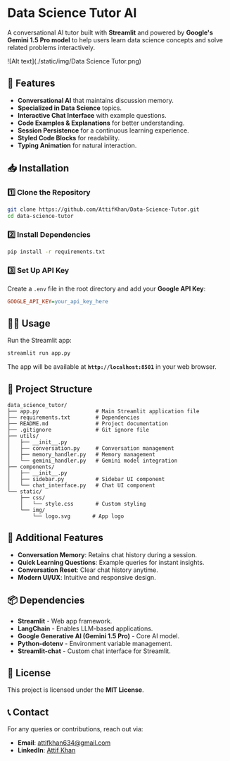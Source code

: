 # Data Science Tutor AI

A conversational AI tutor built with **Streamlit** and powered by **Google's Gemini 1.5 Pro model** to help users learn data science concepts and solve related problems interactively.

![Alt text](./static/img/Data Science Tutor.png)


## 🚀 Features

- **Conversational AI** that maintains discussion memory.
- **Specialized in Data Science** topics.
- **Interactive Chat Interface** with example questions.
- **Code Examples & Explanations** for better understanding.
- **Session Persistence** for a continuous learning experience.
- **Styled Code Blocks** for readability.
- **Typing Animation** for natural interaction.

## 📥 Installation

### 1️⃣ Clone the Repository
```bash
git clone https://github.com/AttifKhan/Data-Science-Tutor.git
cd data-science-tutor
```

### 2️⃣ Install Dependencies
```bash
pip install -r requirements.txt
```

### 3️⃣ Set Up API Key
Create a `.env` file in the root directory and add your **Google API Key**:
```ini
GOOGLE_API_KEY=your_api_key_here
```

## 🏃‍♂️ Usage
Run the Streamlit app:
```bash
streamlit run app.py
```
The app will be available at **`http://localhost:8501`** in your web browser.

## 📂 Project Structure

```
data_science_tutor/
├── app.py                  # Main Streamlit application file
├── requirements.txt        # Dependencies
├── README.md               # Project documentation
├── .gitignore              # Git ignore file
├── utils/
│   ├── __init__.py
│   ├── conversation.py     # Conversation management
│   ├── memory_handler.py   # Memory management
│   └── gemini_handler.py   # Gemini model integration
├── components/
│   ├── __init__.py
│   ├── sidebar.py          # Sidebar UI component
│   └── chat_interface.py   # Chat UI component
└── static/
    ├── css/
    │   └── style.css       # Custom styling
    └── img/
        └── logo.svg       # App logo
```

## 📌 Additional Features

- **Conversation Memory**: Retains chat history during a session.
- **Quick Learning Questions**: Example queries for instant insights.
- **Conversation Reset**: Clear chat history anytime.
- **Modern UI/UX**: Intuitive and responsive design.

## 📦 Dependencies

- **Streamlit** - Web app framework.
- **LangChain** - Enables LLM-based applications.
- **Google Generative AI (Gemini 1.5 Pro)** - Core AI model.
- **Python-dotenv** - Environment variable management.
- **Streamlit-chat** - Custom chat interface for Streamlit.

## 📜 License

This project is licensed under the **MIT License**.

## 📞 Contact

For any queries or contributions, reach out via:
- **Email**: attifkhan634@gmail.com
- **LinkedIn**: [Attif Khan](https://www.linkedin.com/in/attifkhan/)

